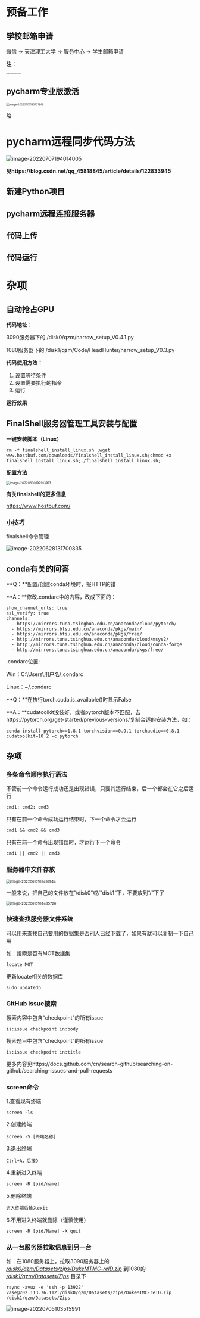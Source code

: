 # 预备工作
## 学校邮箱申请

微信 -> 天津理工大学 -> 服务中心 -> 学生邮箱申请

**注：**

<img src="C:\Users\DER\AppData\Roaming\Typora\typora-user-images\image-20220616103143114.png" alt="image-20220616103143114" style="zoom:20%;" />

## pycharm专业版激活

<img src="C:\Users\DER\AppData\Roaming\Typora\typora-user-images\image-20220707193731846.png" alt="image-20220707193731846" style="zoom:50%;" />

略

# pycharm远程同步代码方法

![image-20220707194014005](C:\Users\DER\AppData\Roaming\Typora\typora-user-images\image-20220707194014005.png)

**见https://blog.csdn.net/qq_45818845/article/details/122833945**



## 新建Python项目




## pycharm远程连接服务器



## 代码上传



## 代码运行





# 杂项

## 自动抢占GPU

**代码地址：**

3090服务器下的 /disk0/qzm/narrow_setup_V0.4.1.py

1080服务器下的 /disk1/qzm/Code/HeadHunter/narrow_setup_V0.3.py

**代码使用方法：**

1. 设置等待条件 
2. 设置需要执行的指令 
3. 运行

**运行效果**







## FinalShell服务器管理工具安装与配置

**一键安装脚本（Linux）**

```
rm -f finalshell_install_linux.sh ;wget www.hostbuf.com/downloads/finalshell_install_linux.sh;chmod +x finalshell_install_linux.sh;./finalshell_install_linux.sh;
```

**配置方法**

<img src="C:\Users\DER\AppData\Roaming\Typora\typora-user-images\image-20220630192913913.png" alt="image-20220630192913913" style="zoom:60%;" />

**有关finalshell的更多信息**

https://www.hostbuf.com/

### 小技巧

finalshell命令管理

![image-20220628131700835](C:\Users\DER\AppData\Roaming\Typora\typora-user-images\image-20220628131700835.png)

## conda有关的问答

**Q：**配置/创建conda环境时，报HTTP的错

**A：**修改.condarc中的内容，改成下面的：

```
show_channel_urls: true
ssl_verify: true
channels:
  - https://mirrors.tuna.tsinghua.edu.cn/anaconda/cloud/pytorch/
  - https://mirrors.bfsu.edu.cn/anaconda/pkgs/main/
  - https://mirrors.bfsu.edu.cn/anaconda/pkgs/free/
  - http://mirrors.tuna.tsinghua.edu.cn/anaconda/cloud/msys2/
  - http://mirrors.tuna.tsinghua.edu.cn/anaconda/cloud/conda-forge
  - http://mirrors.tuna.tsinghua.edu.cn/anaconda/pkgs/free/
```

.condarc位置:

Win：C:\Users\用户名\\.condarc

Linux：~/.condarc



**Q：**在执行torch.cuda.is_available()时显示False

**A：**cudatoolkit没装好，或者pytorch版本不匹配，去https://pytorch.org/get-started/previous-versions/复制合适的安装方法，如：

```
conda install pytorch==1.8.1 torchvision==0.9.1 torchaudio==0.8.1 cudatoolkit=10.2 -c pytorch
```


## 杂项

### 多条命令顺序执行语法

不管前一个命令运行成功还是出现错误，只要其运行结束，后一个都会在它之后运行

```text
cmd1; cmd2; cmd3
```

只有在前一个命令成功运行结束时，下一个命令才会运行

```text
cmd1 && cmd2 && cmd3
```

只有在前一个命令出现错误时，才运行下一个命令

```text
cmd1 || cmd2 || cmd3
```

### 服务器中文件存放

<img src="C:\Users\DER\AppData\Roaming\Typora\typora-user-images\image-20220616103410944.png" alt="image-20220616103410944" style="zoom:66%;" />

一般来说，把自己的文件放在”/disk0“或/”disk1“下，不要放到“/”下了

<img src="C:\Users\DER\AppData\Roaming\Typora\typora-user-images\image-20220616104435726.png" alt="image-20220616104435726" style="zoom:66%;" />

### 快速查找服务器文件系统

可以用来查找自己要用的数据集是否别人已经下载了，如果有就可以复制一下自己用

如：搜索是否有MOT数据集

```
locate MOT
```

更新locate相关的数据库

```
sudo updatedb
```

### GitHub issue搜索

搜索内容中包含“checkpoint”的所有issue

```
is:issue checkpoint in:body
```

搜索题目中包含“checkpoint”的所有issue

```
is:issue checkpoint in:title
```

更多内容见https://docs.github.com/cn/search-github/searching-on-github/searching-issues-and-pull-requests

### screen命令

1.查看现有终端

```
screen -ls
```

2.创建终端

```
screen -S [终端名称]
```

3.退出终端

```
Ctrl+A，后按D
```

4.重新进入终端

```
screen -R [pid/name]
```

5.删除终端

```
进入终端后输入exit
```

6.不用进入终端就删除（谨慎使用）

```
screen -R [pid/Name] -X quit
```



### 从一台服务器拉取信息到另一台

如：在1080服务器上，拉取3090服务器上的 *<u>/disk0/qzm/Datasets/zips/DukeMTMC-reID.zip</u>* 到1080的 *<u>/disk1/qzm/Datasets/Zips</u>* 目录下

```
rsync -avuz -e 'ssh -p 13922' vase@202.113.76.112:/disk0/qzm/Datasets/zips/DukeMTMC-reID.zip /disk1/qzm/Datasets/Zips
```

![image-20220705103515991](C:\Users\DER\AppData\Roaming\Typora\typora-user-images\image-20220705103515991.png)
